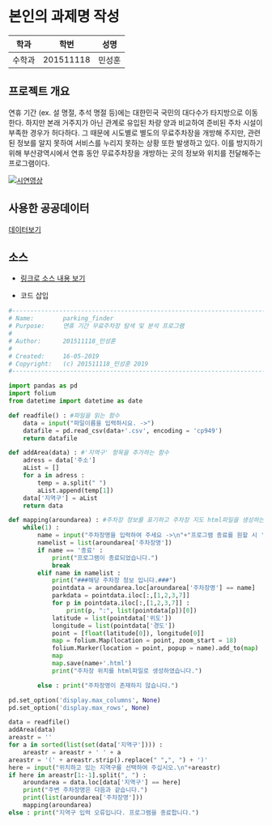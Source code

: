# 본인의 과제명 작성

학과 | 학번 | 성명
---- | ---- | ---- 
수학과 |201511118 |민성훈


## 프로젝트 개요
연휴 기간 (ex. 설 명절, 추석 명절 등)에는 대한민국 국민의 대다수가 타지방으로 이동한다. 하지만 본래 거주지가 아닌 관계로 유입된 차량 양과 비교하여 준비된 주차 시설이 부족한 경우가 허다하다. 그 때문에 시도별로 별도의 무료주차장을 개방해 주지만, 관련된 정보를 알지 못하여 서비스를 누리지 못하는 상황 또한 발생하고 있다. 이를 방지하기 위해 부산광역시에서 연휴 동안 무료주차장을 개방하는 곳의 정보와 위치를 전달해주는 프로그램이다.

[![시연영상](http://img.youtube.com/vi/uLR1RNqJ1Mw/0.jpg)](https://youtu.be/2M16SxwCWow) 

## 사용한 공공데이터 
[데이터보기](https://github.com/201511118/python2019/blob/master/park.csv)

## 소스
* [링크로 소스 내용 보기](https://github.com/201511118/python2019/blob/master/201511118.py) 

* 코드 삽입
~~~python
#-------------------------------------------------------------------------------
# Name:        parking_finder
# Purpose:     연휴 기간 무료주차장 탐색 및 분석 프로그램
#
# Author:      201511118_민성훈
#
# Created:     16-05-2019
# Copyright:   (c) 201511118_민성훈 2019
#-------------------------------------------------------------------------------

import pandas as pd
import folium
from datetime import datetime as date

def readfile() : #파일을 읽는 함수
    data = input("파일이름을 입력하시요. ->")
    datafile = pd.read_csv(data+'.csv', encoding = 'cp949')
    return datafile

def addArea(data) : #'지역구' 항목을 추가하는 함수
    adress = data['주소']
    aList = []
    for a in adress :
        temp = a.split(" ")
        aList.append(temp[1])
    data['지역구'] = aList
    return data

def mapping(aroundarea) : #주차장 정보를 표기하고 주차장 지도 html파일을 생성하는 함수
    while(1) :
        name = input("주차장명을 입력하여 주세요 ->\n"+"프로그램 종료를 원할 시 '종료'를 입력하십시오")
        namelist = list(aroundarea['주차장명'])
        if name == '종료' :
            print("프로그램이 종료되었습니다.")
            break
        elif name in namelist :
            print("###해당 주차장 정보 입니다.###")
            pointdata = aroundarea.loc[aroundarea['주차장명'] == name]
            parkdata = pointdata.iloc[:,[1,2,3,7]]
            for p in pointdata.iloc[:,[1,2,3,7]] :
                print(p, ":", list(pointdata[p])[0])
            latitude = list(pointdata['위도'])
            longitude = list(pointdata['경도'])
            point = [float(latitude[0]), longitude[0]]
            map = folium.Map(location = point, zoom_start = 18)
            folium.Marker(location = point, popup = name).add_to(map)
            map
            map.save(name+'.html')
            print("주차장 위치를 html파일로 생성하였습니다.")

        else : print("주차장명이 존재하지 않습니다.")

pd.set_option('display.max_columns', None)
pd.set_option('display.max_rows', None)

data = readfile()
addArea(data)
areastr = ''
for a in sorted(list(set(data['지역구']))) :
    areastr = areastr + ' ' + a
areastr = '(' + areastr.strip().replace(" ",", ") + ')'
here = input("위치하고 있는 지역구를 선택하여 주십시오.\n"+areastr)
if here in areastr[1:-1].split(", ") :
    aroundarea = data.loc[data['지역구'] == here]
    print("주변 주차장명은 다음과 같습니다.")
    print(list(aroundarea['주차장명']))
    mapping(aroundarea)
else : print("지역구 입력 오류입니다. 프로그램을 종료합니다.")
~~~
